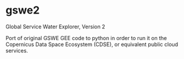 # gswe2
Global Service Water Explorer, Version 2

Port of original GSWE GEE code to python in order to run it on the Copernicus Data Space Ecosystem (CDSE), or equivalent public cloud services.
